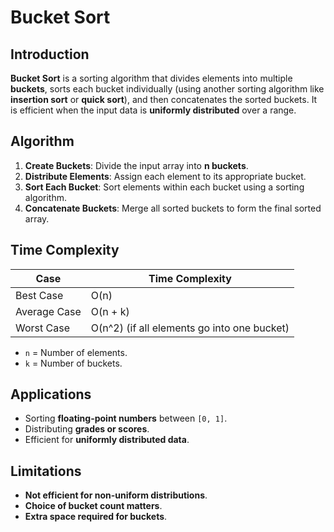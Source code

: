 # Bucket Sort

## Introduction
**Bucket Sort** is a sorting algorithm that divides elements into multiple **buckets**, sorts each bucket individually (using another sorting algorithm like **insertion sort** or **quick sort**), and then concatenates the sorted buckets. It is efficient when the input data is **uniformly distributed** over a range.

## Algorithm
1. **Create Buckets**: Divide the input array into **n buckets**.
2. **Distribute Elements**: Assign each element to its appropriate bucket.
3. **Sort Each Bucket**: Sort elements within each bucket using a sorting algorithm.
4. **Concatenate Buckets**: Merge all sorted buckets to form the final sorted array.

## Time Complexity
| Case | Time Complexity |
|------|---------------|
| Best Case | O(n) |
| Average Case | O(n + k) |
| Worst Case | O(n^2) (if all elements go into one bucket) |

- `n` = Number of elements.
- `k` = Number of buckets.


## Applications
- Sorting **floating-point numbers** between `[0, 1]`.
- Distributing **grades or scores**.
- Efficient for **uniformly distributed data**.

## Limitations
- **Not efficient for non-uniform distributions**.
- **Choice of bucket count matters**.
- **Extra space required for buckets**.


